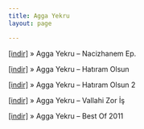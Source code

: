 ```yaml
---
title: Agga Yekru
layout: page

---
```

<a href="https://cloud.mail.ru/public/cc31a311802b/Agga%20Yekru%20-%20Nacizhanem%20E.P" target="_blank">[indir]</a>  »  Agga Yekru &#8211; Nacizhanem Ep.

<a href="https://cloud.mail.ru/public/6205ba79f748/Agga%20Yekru%20-%20Hat%C4%B1ram%20Olsun" target="_blank">[indir]</a>  »  Agga Yekru &#8211; Hatıram Olsun

<a href="https://cloud.mail.ru/public/496ee104271d/Agga%20Yekru%20-%20Hat%C4%B1ram%20Olsun%202" target="_blank">[indir]</a>  »  Agga Yekru &#8211; Hatıram Olsun 2

<a href="https://cloud.mail.ru/public/acfe454c7ed2/Agga%20Yekru%20-%20Vallahi%20Zor%20%C4%B0%C5%9F" target="_blank">[indir]</a>  »  Agga Yekru &#8211; Vallahi Zor İş

<a href="https://cloud.mail.ru/public/f0d23e77b9b8/Agga%20Yekru%20-%20Best%20Of%202011" target="_blank">[indir]</a>  »  Agga Yekru &#8211; Best Of 2011
